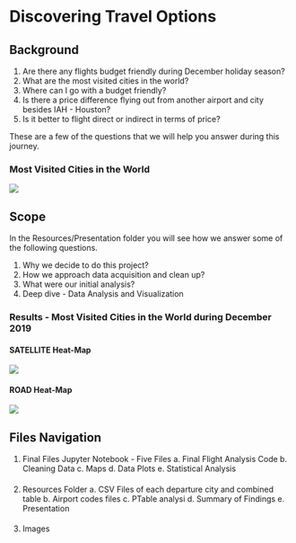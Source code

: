 # Discovering Travel Options

## Background

1. Are there any flights budget friendly during December holiday season?
2. What are the most visited cities in the world?
3. Where can I go with a budget friendly?
4. Is there a price difference flying out from another airport and city  besides IAH - Houston?
5. Is it better to flight direct or indirect in terms of price?

These are a few of the questions that we will help you answer during this journey. 

### Most Visited Cities in the World 

![](https://github.com/pablojordan/Project_1/blob/master/images/actualcitiesinproject.png)

## Scope

In the Resources/Presentation folder you will see how we answer some of the following questions. 
 
1. Why we decide to do this project?
2. How we approach data acquisition and clean up?
3. What were our initial analysis?
4. Deep dive - Data Analysis and Visualization 


### Results - Most Visited Cities in the World during December 2019

#### SATELLITE Heat-Map
![](https://github.com/pablojordan/Project_1/blob/master/images/heatmapsattellitemapvisitedcities.png)

#### ROAD Heat-Map

![](https://github.com/pablojordan/Project_1/blob/master/images/heatmaproadmapvisitedcities.png)

## Files Navigation 

1. Final Files Jupyter Notebook - Five Files
	a. Final Flight Analysis Code
	b. Cleaning Data
	c. Maps
	d. Data Plots
	e. Statistical Analysis
####
2. Resources Folder
a. CSV Files of each departure city and combined table
b. Airport codes files
c. PTable analysi
d. Summary of Findings
e. Presentation
####
3. Images
